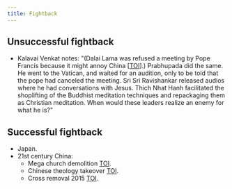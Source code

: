```yaml
---
title: Fightback
---
```


## Unsuccessful fightback

- Kalavai Venkat notes: "(Dalai Lama was refused a meeting by Pope Francis because it might annoy China \[[TOI](http://timesofindia.indiatimes.com/world/china/Pope-refuses-to-meet-Dalai-Lama-as-it-would-annoy-China/articleshow/45526567.cms)\].) Prabhupada did the same. He went to the Vatican, and waited for an audition, only to be told that the pope had canceled the meeting. Sri Sri Ravishankar released audios where he had conversations with Jesus. Thich Nhat Hanh facilitated the shoplifting of the Buddhist meditation techniques and repackaging them as Christian meditation. When would these leaders realize an enemy for what he is?"

## Successful fightback

- Japan.
- 21st century China:
    - Mega church demolition [TOI](http://timesofindia.indiatimes.com/world/china/85000-square-foot-Church-demolished-in-China/articleshow/34597236.cms).
    - Chinese theology takeover [TOI](http://timesofindia.indiatimes.com/world/china/Now-made-in-China-Christian-theology/articleshow/39980313.cms).
    - Cross removal 2015 [TOI](http://timesofindia.indiatimes.com/world/china/China-steps-up-campaign-to-remove-church-crosses/articleshow/48284926.cms?utm_source=facebook.com&utm_medium=referral&utm_campaign=TOI).